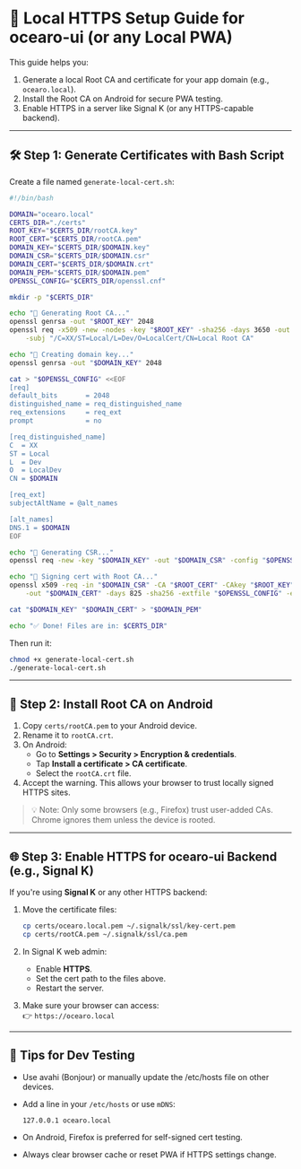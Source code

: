 # 🔐 Local HTTPS Setup Guide for ocearo-ui (or any Local PWA)

This guide helps you:
1. Generate a local Root CA and certificate for your app domain (e.g., `ocearo.local`).
2. Install the Root CA on Android for secure PWA testing.
3. Enable HTTPS in a server like Signal K (or any HTTPS-capable backend).

---

## 🛠️ Step 1: Generate Certificates with Bash Script

Create a file named `generate-local-cert.sh`:

```bash
#!/bin/bash

DOMAIN="ocearo.local"
CERTS_DIR="./certs"
ROOT_KEY="$CERTS_DIR/rootCA.key"
ROOT_CERT="$CERTS_DIR/rootCA.pem"
DOMAIN_KEY="$CERTS_DIR/$DOMAIN.key"
DOMAIN_CSR="$CERTS_DIR/$DOMAIN.csr"
DOMAIN_CERT="$CERTS_DIR/$DOMAIN.crt"
DOMAIN_PEM="$CERTS_DIR/$DOMAIN.pem"
OPENSSL_CONFIG="$CERTS_DIR/openssl.cnf"

mkdir -p "$CERTS_DIR"

echo "🔐 Generating Root CA..."
openssl genrsa -out "$ROOT_KEY" 2048
openssl req -x509 -new -nodes -key "$ROOT_KEY" -sha256 -days 3650 -out "$ROOT_CERT" \
    -subj "/C=XX/ST=Local/L=Dev/O=LocalCert/CN=Local Root CA"

echo "🔑 Creating domain key..."
openssl genrsa -out "$DOMAIN_KEY" 2048

cat > "$OPENSSL_CONFIG" <<EOF
[req]
default_bits       = 2048
distinguished_name = req_distinguished_name
req_extensions     = req_ext
prompt             = no

[req_distinguished_name]
C  = XX
ST = Local
L  = Dev
O  = LocalDev
CN = $DOMAIN

[req_ext]
subjectAltName = @alt_names

[alt_names]
DNS.1 = $DOMAIN
EOF

echo "📄 Generating CSR..."
openssl req -new -key "$DOMAIN_KEY" -out "$DOMAIN_CSR" -config "$OPENSSL_CONFIG"

echo "🔏 Signing cert with Root CA..."
openssl x509 -req -in "$DOMAIN_CSR" -CA "$ROOT_CERT" -CAkey "$ROOT_KEY" -CAcreateserial \
    -out "$DOMAIN_CERT" -days 825 -sha256 -extfile "$OPENSSL_CONFIG" -extensions req_ext

cat "$DOMAIN_KEY" "$DOMAIN_CERT" > "$DOMAIN_PEM"

echo "✅ Done! Files are in: $CERTS_DIR"
```

Then run it:

```bash
chmod +x generate-local-cert.sh
./generate-local-cert.sh
```

---

## 📱 Step 2: Install Root CA on Android

1. Copy `certs/rootCA.pem` to your Android device.
2. Rename it to `rootCA.crt`.
3. On Android:
   - Go to **Settings > Security > Encryption & credentials**.
   - Tap **Install a certificate > CA certificate**.
   - Select the `rootCA.crt` file.
4. Accept the warning. This allows your browser to trust locally signed HTTPS sites.

> 💡 Note: Only some browsers (e.g., Firefox) trust user-added CAs. Chrome ignores them unless the device is rooted.

---

## 🌐 Step 3: Enable HTTPS for ocearo-ui Backend (e.g., Signal K)

If you're using **Signal K** or any other HTTPS backend:

1. Move the certificate files:
   ```bash
   cp certs/ocearo.local.pem ~/.signalk/ssl/key-cert.pem
   cp certs/rootCA.pem ~/.signalk/ssl/ca.pem
   ```

2. In Signal K web admin:
   - Enable **HTTPS**.
   - Set the cert path to the files above.
   - Restart the server.

3. Make sure your browser can access:  
   👉 `https://ocearo.local`

---

## 🧪 Tips for Dev Testing

- Use avahi (Bonjour) or manually update the /etc/hosts file on other devices.

- Add a line in your `/etc/hosts` or use `mDNS`:
   ```
   127.0.0.1 ocearo.local
   ```
- On Android, Firefox is preferred for self-signed cert testing.
- Always clear browser cache or reset PWA if HTTPS settings change.
